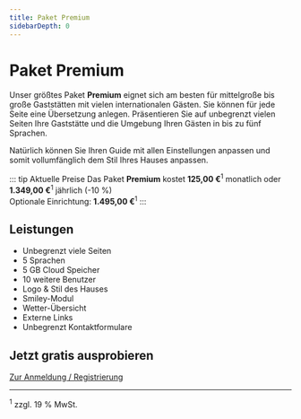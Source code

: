 ```yaml
---
title: Paket Premium
sidebarDepth: 0
---
```

# Paket Premium

Unser größtes Paket **Premium** eignet sich am besten für mittelgroße bis große Gaststätten mit vielen internationalen Gästen. Sie können für jede Seite eine Übersetzung anlegen. Präsentieren Sie auf unbegrenzt vielen Seiten Ihre Gaststätte und die Umgebung Ihren Gästen in bis zu fünf Sprachen.

Natürlich können Sie Ihren Guide mit allen Einstellungen anpassen und somit vollumfänglich dem Stil Ihres Hauses anpassen.

::: tip Aktuelle Preise
Das Paket **Premium** kostet **125,00 €**<sup>1</sup> monatlich oder **1.349,00 €**<sup>1</sup> jährlich (-10 %)  
Optionale Einrichtung: **1.495,00 €**<sup>1</sup>
:::

## Leistungen

- Unbegrenzt viele Seiten
- 5 Sprachen
- 5 GB Cloud Speicher
- 10 weitere Benutzer
- Logo & Stil des Hauses
- Smiley-Modul
- Wetter-Übersicht
- Externe Links
- Unbegrenzt Kontaktformulare

## Jetzt gratis ausprobieren

[Zur Anmeldung / Registrierung](https://guestsguide.com/cms)

---

<sup>1</sup> zzgl. 19 % MwSt.
